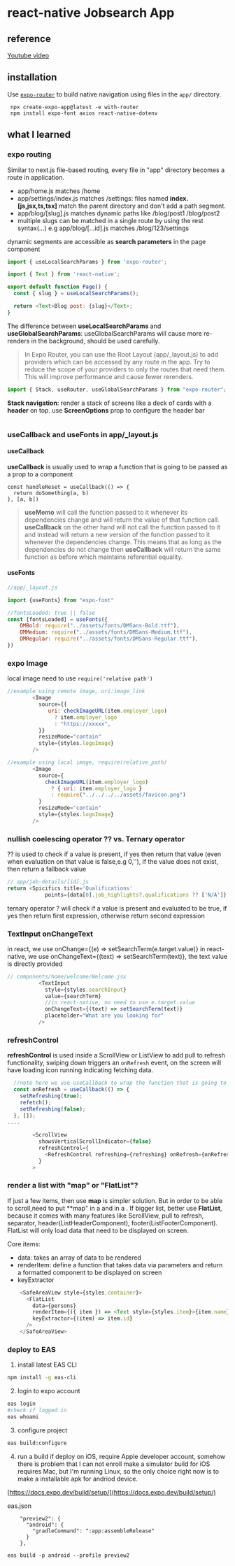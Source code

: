 # react-native Jobsearch App 

## reference

[Youtube video](https://youtu.be/mJ3bGvy0WAY)

## installation

Use [`expo-router`](https://expo.github.io/router) to build native navigation using files in the `app/` directory.

```
 npx create-expo-app@latest -e with-router
 npm install expo-font axios react-native-dotenv
```

## what I learned

### expo routing

Similar to next.js file-based routing, every file in "app" directory becomes a route in application.
- app/home.js matches /home
- app/settings/index.js matches /settings: files named **index.[js,jsx,ts,tsx]** match the parent directory and don't add a path segment.
- app/blog/[slug].js matches dynamic paths like /blog/post1 /blog/post2
- multiple slugs can be matched in a single route by using the rest syntax(...)
  e.g app/blog/[...id].js matches /blog/123/settings

dynamic segments are accessible as **search parameters** in the page component
```js
import { useLocalSearchParams } from 'expo-router';

import { Text } from 'react-native';

export default function Page() {
  const { slug } = useLocalSearchParams();

  return <Text>Blog post: {slug}</Text>;
}

```
The difference between **useLocalSearchParams** and **useGlobalSearchParams**: useGlobalSearchParams will cause more re-renders in the background, should be used carefully.


> In Expo Router, you can use the Root Layout (app/_layout.js) to add providers which can be accessed by any route in the app.
> Try to reduce the scope of your providers to only the routes that need them. This will improve performance and cause fewer rerenders.

```js
import { Stack, useRouter, useGlobalSearchParams } from "expo-router";
```

**Stack navigation**: render a stack of screens like a deck of cards with a **header** on top.
use **ScreenOptions** prop to configure the header bar
```
```

### useCallback and useFonts in app/_layout.js 

#### useCallback
**useCallback** is usually used to wrap a function that is going to be passed as a prop to a component
```
const handleReset = useCallback(() => {
  return doSomething(a, b)
}, [a, b])
```
> **useMemo** will call the function passed to it whenever its dependencies change and will return the value of that function call. 
> **useCallback** on the other hand will not call the function passed to it and instead will return a new version of the function passed to it whenever the dependencies change.
> This means that as long as the dependencies do not change then **useCallback** will return the same function as before which maintains referential equality.

#### useFonts
```js
//app/_layout.js

import {useFonts} from "expo-font"

//fontsLoaded: true || false
const [fontsLoaded] = useFonts({
    DMBold: require("../assets/fonts/DMSans-Bold.ttf"),
    DMMedium: require("../assets/fonts/DMSans-Medium.ttf"),
    DMRegular: require("../assets/fonts/DMSans-Regular.ttf"),
})
```

### expo Image

local image need to use `require('relative path')`

```js
//example using remote image, uri:image_link
        <Image
          source={{
             uri: checkImageURL(item.employer_logo)
               ? item.employer_logo
               : "https://xxxxx",
          }}
          resizeMode="contain"
          style={styles.logoImage}
        />
```

```js
//example using local image, require(relative_path)
        <Image
          source={
            checkImageURL(item.employer_logo)
              ? { uri: item.employer_logo }
              : require("../../../../assets/favicon.png")
          }
          resizeMode="contain"
          style={styles.logoImage}
        />
```

### nullish coelescing operator ?? vs. Ternary operator
?? is used to check if a value is present, if yes then return that value (even when evaluation on that value is false,e.g 0,''),
if the value does not exist, then return a fallback value

```js
// app/job-details/[id].js
return <Spicifics title='Qualifications'
            points={data[0].job_highlights?.qualifications ?? ['N/A']} />
```

ternary operator ? will check if a value is present and evaluated to be true, if yes then return first expression, otherwise return second expression

### TextInput onChangeText
in react, we use onChange={(e) => setSearchTerm(e.target.value)}
in react-native, we use onChangeText={(text) => setSearchTerm(text)}, the text value is directly provided 

```js
// components/home/welcome/Welcome.jsx
          <TextInput
            style={styles.searchInput}
            value={searchTerm}
            //in react-native, no need to use e.target.value
            onChangeText={(text) => setSearchTerm(text)}
            placeholder="What are you looking for"
          />
```

### refreshControl
**refreshControl** is used inside a ScrollView or ListView to add pull to refresh functionality, swiping down triggers an `onRefresh` event,
on the screen will have loading icon running indicating fetching data.

```js
  //note here we use useCallback to wrap the function that is going to be passed as a prop to component **refreshControl**
  const onRefresh = useCallback(() => {
    setRefreshing(true);
    refetch();
    setRefreshing(false);
  }, []);
....
	
        <ScrollView
          showsVerticalScrollIndicator={false}
          refreshControl={
            <RefreshControl refreshing={refreshing} onRefresh={onRefresh} />
          }
        >
```

### render a list with "map" or "FlatList"?
If just a few items, then use **map** is simpler solution. But in order to be able to scroll,need to put **map" in a <View> and in a <ScrollView>.
If bigger list, better use **FlatList**, because it comes with many features like ScrollView, pull to refresh, separator, header(ListHeaderComponent), footer(ListFooterComponent).
FlatList will only load data that need to be displayed on screen.

Core items:
 - data: takes an array of data to be rendered
 - renderItem: define a function that takes data via parameters and return a formatted component to be displayed on screen
 - keyExtractor

```js
    <SafeAreaView style={styles.container}>
      <FlatList 
        data={persons}
        renderItem={({ item }) => <Text style={styles.item}>{item.name}</Text>}
        keyExtractor={(item) => item.id}
      />
    </SafeAreaView>
```

### deploy to EAS
1. install latest EAS CLI
```bash
npm install -g eas-cli
```

2. login to expo account
```bash
eas login
#check if logged in
eas whoami
```

3. configure project
```bash
eas build:configure
```
4. run a build
if deploy on iOS, require Apple developer account, somehow there is problem that I can not enroll
make a simulator build for iOS requires Mac, but I'm running Linux, so the only choice right now is 
to make a installable apk for andriod device.

[https://docs.expo.dev/build/setup/](https://docs.expo.dev/build/setup/)

eas.json
```
    "preview2": {
      "android": {
        "gradleCommand": ":app:assembleRelease"
      }
    },

eas build -p android --profile preview2
```
